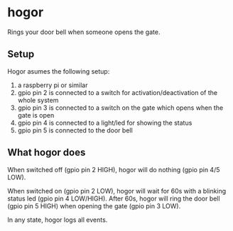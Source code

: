 # hogor

Rings your door bell when someone opens the gate.

## Setup

Hogor asumes the following setup:

1. a raspberry pi or similar
2. gpio pin 2 is connected to a switch for activation/deactivation of the whole system
3. gpio pin 3 is connected to a switch on the gate which opens when the gate is open
4. gpio pin 4 is connected to a light/led for showing the status
5. gpio pin 5 is connected to the door bell

## What hogor does

When switched off (gpio pin 2 HIGH), hogor will do nothing (gpio pin 4/5 LOW).

When switched on (gpio pin 2 LOW), hogor will wait for 60s with a blinking status led (gpio pin 4 LOW/HIGH).
After 60s, hogor will ring the door bell (gpio pin 5 HIGH) when opening the gate (gpio pin 3 LOW).

In any state, hogor logs all events.
